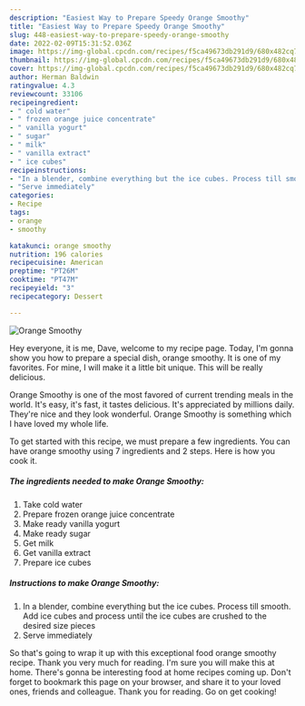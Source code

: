 ```yaml
---
description: "Easiest Way to Prepare Speedy Orange Smoothy"
title: "Easiest Way to Prepare Speedy Orange Smoothy"
slug: 448-easiest-way-to-prepare-speedy-orange-smoothy
date: 2022-02-09T15:31:52.036Z
image: https://img-global.cpcdn.com/recipes/f5ca49673db291d9/680x482cq70/orange-smoothy-recipe-main-photo.jpg
thumbnail: https://img-global.cpcdn.com/recipes/f5ca49673db291d9/680x482cq70/orange-smoothy-recipe-main-photo.jpg
cover: https://img-global.cpcdn.com/recipes/f5ca49673db291d9/680x482cq70/orange-smoothy-recipe-main-photo.jpg
author: Herman Baldwin
ratingvalue: 4.3
reviewcount: 33106
recipeingredient:
- " cold water"
- " frozen orange juice concentrate"
- " vanilla yogurt"
- " sugar"
- " milk"
- " vanilla extract"
- " ice cubes"
recipeinstructions:
- "In a blender, combine everything but the ice cubes. Process till smooth. Add ice cubes and process until the ice cubes are crushed to the desired size pieces"
- "Serve immediately"
categories:
- Recipe
tags:
- orange
- smoothy

katakunci: orange smoothy 
nutrition: 196 calories
recipecuisine: American
preptime: "PT26M"
cooktime: "PT47M"
recipeyield: "3"
recipecategory: Dessert

---
```



![Orange Smoothy](https://img-global.cpcdn.com/recipes/f5ca49673db291d9/680x482cq70/orange-smoothy-recipe-main-photo.jpg)

Hey everyone, it is me, Dave, welcome to my recipe page. Today, I'm gonna show you how to prepare a special dish, orange smoothy. It is one of my favorites. For mine, I will make it a little bit unique. This will be really delicious.

Orange Smoothy is one of the most favored of current trending meals in the world. It's easy, it's fast, it tastes delicious. It's appreciated by millions daily. They're nice and they look wonderful. Orange Smoothy is something which I have loved my whole life.




To get started with this recipe, we must prepare a few ingredients. You can have orange smoothy using 7 ingredients and 2 steps. Here is how you cook it.

<!--inarticleads1-->

##### The ingredients needed to make Orange Smoothy:

1. Take  cold water
1. Prepare  frozen orange juice concentrate
1. Make ready  vanilla yogurt
1. Make ready  sugar
1. Get  milk
1. Get  vanilla extract
1. Prepare  ice cubes




<!--inarticleads2-->

##### Instructions to make Orange Smoothy:

1. In a blender, combine everything but the ice cubes. Process till smooth. Add ice cubes and process until the ice cubes are crushed to the desired size pieces
1. Serve immediately




So that's going to wrap it up with this exceptional food orange smoothy recipe. Thank you very much for reading. I'm sure you will make this at home. There's gonna be interesting food at home recipes coming up. Don't forget to bookmark this page on your browser, and share it to your loved ones, friends and colleague. Thank you for reading. Go on get cooking!

